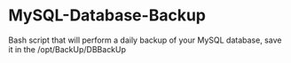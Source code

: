 # MySQL-Database-Backup
Bash script that will perform a daily backup of your MySQL database, save it in the /opt/BackUp/DBBackUp
